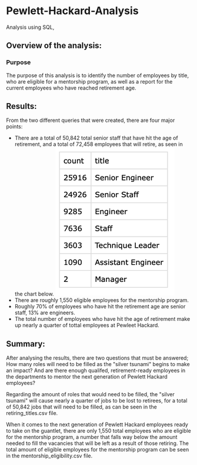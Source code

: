 # Pewlett-Hackard-Analysis
Analysis using SQL,
## Overview of the analysis:
### Purpose
The purpose of this analysis is to identify the number of employees by title, who are eligible for a mentorship program, as well as a report for the current employees who have reached retirement age.
## Results:
From the two different queries that were created, there are four major points:
- There are a total of 50,842 total senior staff that have hit the age of retirement, and a total of 72,458 employees that will retire, as seen in the chart below. 
![The chart below shows the total number of positions eligible for reitrement](Retiring_titles.png)
- There are roughly 1,550 eligible employees for the mentorship program.
- Roughly 70% of employees who have hit the retirement age are senior staff, 13% are engineers.
- The total number of employees who have hit the age of retirement make up nearly a quarter of tottal employees at Pewleet Hackard.
## Summary:
After analysing the results, there are two questions that must be answered; How many roles will need to be filled as the "silver tsunami" begins to make an impact? And are there enough qualifed, retirement-ready employees in the departments to mentor the next generation of Pewlett Hackard employees? 

Regarding the amount of roles that would need to be filled, the "silver tsunami" will cause nearly a quarter of jobs to be lost to retirees, for a total of 50,842 jobs that will need to be filled, as can be seen in the retiring_titles.csv file.

When it comes to the next generation of Pewlett Hackard employees ready to take on the guantlet, there are only 1,550 total employees who are eligible for the mentorship program, a number that falls way below the amount needed to fill the vacancies that will be left as a result of those retiring. The total amount of eligible employees for the mentorship program can be seen in the mentorship_eligibility.csv file.
